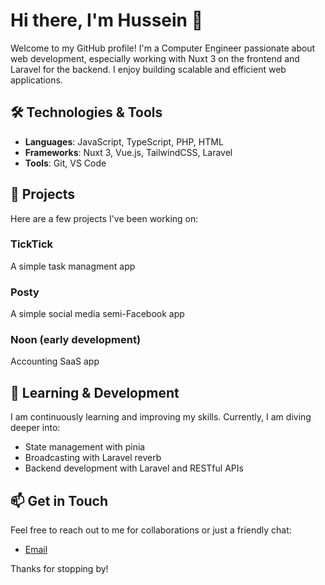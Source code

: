 # Hi there, I'm Hussein 👋

Welcome to my GitHub profile! I'm a Computer Engineer passionate about web development, especially working with Nuxt 3 on the frontend and Laravel for the backend. I enjoy building scalable and efficient web applications.

## 🛠️ Technologies & Tools
- **Languages**: JavaScript, TypeScript, PHP, HTML
- **Frameworks**: Nuxt 3, Vue.js, TailwindCSS, Laravel
- **Tools**: Git, VS Code

## 🚀 Projects
Here are a few projects I've been working on:

### TickTick
A simple task managment app

### Posty
A simple social media semi-Facebook app

### Noon (early development)
Accounting SaaS app

## 🧠 Learning & Development
I am continuously learning and improving my skills. Currently, I am diving deeper into:
- State management with pinia
- Broadcasting with Laravel reverb
- Backend development with Laravel and RESTful APIs

## 📫 Get in Touch
Feel free to reach out to me for collaborations or just a friendly chat:
- [Email](mailto:hussein.eliewa@icloud.com)

Thanks for stopping by!

